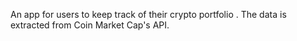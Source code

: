 An app for users to keep track of their crypto portfolio . The data is extracted from Coin Market Cap's API. 